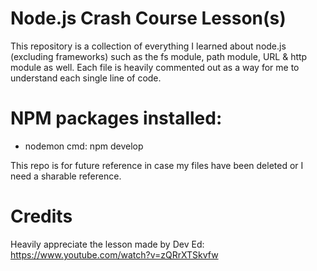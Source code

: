 # Node.js Crash Course Lesson(s)

This repository is a collection of everything I learned about node.js (excluding frameworks) such as the fs module, path module, URL & http module as well. Each file is heavily commented out as a way for me to understand each single line of code.

# NPM packages installed:
- nodemon
cmd: npm develop

This repo is for future reference in case my files have been deleted or I need a sharable reference. 

# Credits
Heavily appreciate the lesson made by Dev Ed: https://www.youtube.com/watch?v=zQRrXTSkvfw
